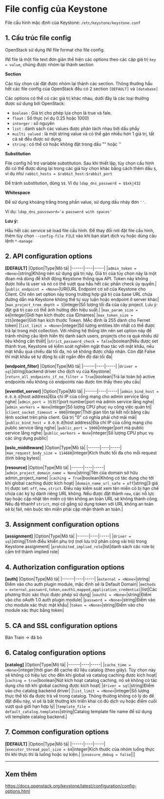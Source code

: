 # File config của Keystone

File cấu hình mặc định của Keystone: `/etc/keystone/keystone.conf`

## 1. Cấu trúc file config
OpenStack sử dụng INI file format cho file config.

INI file là một file text đơn giản thể hiện các options theo các cặp giá trị `key = value`, chúng được nhóm lại thành section

**Section**

Các tùy chọn cài đặt được nhóm lại thành các section. Thông thường hầu hết các file config của OpenStack đều có 2 section `[DEFAULT]` và `[database]`

Các options có thể có các giá trị khác nhau, dưới đây là các loại thường được sử dụng bởi OpenStack:
- `boolean` : Giá trị cho phép lựa chọn là true và fale.
- `float` : Số thực (ví dụ 0.25 hoặc 1000)
- `interger` : số nguyên
- `list` : danh sách các values được phân tách nhau bởi dấu phẩy
- `muilti valued` : là một string value và có thể gán nhiều hơn 1 giá trị, tất cả sẽ đều được sử dụng.
- `string` : có thể có hoặc không đặt trong dấu "" hoặc ''

**Substitution**

File config hỗ trợ variable substitution. Sau khi thiết lập, tùy chọn cấu hình đó có thể được dùng lại trong các giá tùy chọn khác bằng cách thêm dấu `$`, ví dụ như `rabbit_hosts = $rabbit_host:$rabbit_port`

Để tránh substitution, dùng `$$`. Ví dụ `ldap_dns_password = $$xkj432`

**Whitespace**

Để sử dụng khoảng trắng trong phần value, sử dụng dấu nháy đơn `''`. 

Ví dụ: `ldap_dns_passsword='a password with spaces'`

**Lưu ý:**

Hầu hết các service sẽ load file cấu hình. Để thay đổi nơi đặt file cấu hình, thêm tùy chọn `--config-file FILE` vào khi bạn start dịch vụ hoặc dùng câu lệnh `*-manage`

## 2. API configuration options
**[DEFAULT]**
|Option|Type|Mô tả|
|------|----|-----|
|`admin_token = <None>`|string|Không nên sử dụng giá trị này. Giá trị của tùy chọn này là một đoạn mã dùng để khởi động Keystone thông qua API. Token này không được hiểu là user và nó có thể vượt qua hầu hết các phần check ủy quyền.|
|`public_endpoint = <None>`|URI|URL Endpoint cơ sở của Keystone cho Client. Chỉ nên set option này trong trường hợp giá trị của base URL chứa đường dẫn mà Keystone không thể tự suy luận hoặc endpoint ở server khác|
|`max_project_tree_depth = 5`|integer|Số lượng tối đa của cây project. Lưu ý: đặt giá trị cao có thể ảnh hưởng đến hiệu suất.|
|`max_param_size = 64`|integer|Giới hạn kích thước của ID/names|
|`max_token_size = 255`|integer|Giới hạn kích thước Token. MẶc định là 255 dành cho Fernet token|
|`list_limit = <None>`|integer|Số lượng entities lớn nhất có thể được trả lại trong một collection. Với những hệ thống lớn nên set option này để tránh những câu lệnh hiển thị danh sách users, projects cho ra quá nhiều dữ liệu không cần thiết|
|`strict_password_check = false`|boolean|Nếu được set thành true, Keystone sẽ kiểm soát nghiêm ngặt thao tác với mật khẩu, nếu mật khẩu quá chiều dài tối đa, nó sẽ không được chấp nhận. Còn đặt False thì mật khẩu sẽ tự động bị cắt ngắn đến độ dài tối đa|

**[endpoint_filter]**
|Option|Type|Mô tả|
|------|----|-----|
|`driver = sql`|string|backend driver cho dịch vụ của Keystone|
|`return_all_endpoints_if_no_filter = True`|boolean|Trả lại toàn bộ active endpoints nếu không có endpoints nào được tìm thấy theo yêu cầu|

**[eventlet_server]**
|Option|Type|Mô tả|
|------|----|-----|
|`admin_bind_host = 0.0.0.0`|host address|Địa chỉ IP của cổng mạng cho admin service lắng nghe|
|`admin_port = 35357`|port number|port mà admin service lắng nghe|
|`admin_workers = None`|integer|Số lượng CPU phục vụ công việc quản trị|
|`client_socket_timeout = 900`|integer|Thời gian tồn tại kết nối bằng câu lệnh socket trên phía client. Giá trị "0" có nghĩa phải chờ mãi mãi|
|`public_bind_host = 0.0.0.0`|host address|Địa chỉ IP của cổng mạng cho public service lắng nghe|
|`public_port = 5000`|integer|port mà public service lắng nghe|
|`public_workers = None`|integer|Số lượng CPU phục vụ các ứng dụng public|

**[oslo_middleware]**
|Option|Type|Mô tả|
|------|----|-----|
|`max_request_body_size = 114688`|integer|Kích thước tối đa cho mỗi request (tính bằng bytes)|

**[resource]**
|Option|Type|Mô tả|
|------|----|-----|
|`admin_project_domain_name = None`|string|Tên của domain sở hữu admin_project_name|
|`caching = True`|boolean|Không có tác dụng cho tới khi global caching được kích hoạt|
|`domain_name_url_safe = off`|string|3 giá trị được set: `off`, `new`, `strict`. Điều này kiểm soát xem tên miền có bị hạn chế chứa các ký tự dành riêng URL không. Nếu được đặt thành `new`, các nỗ lực tạo hoặc cập nhật tên miền có tên không an toàn URL sẽ không thành công. Nếu đặ tthanhf `strict`, mọi cố gắng sử dụng token với URL không an toàn sẽ bị fail, nên buộc tên miền phải cập nhận thành an toàn.|

## 3. Assignment configuration options
**[assignment]**
|Option|Type|Mô tả|
|------|----|-----|
|`driver = sql`|string|Trình điểu khiển phụ trợ (nơi lưu trữ phân công vài trò) trong Keystone assignment|
|`prohibited_implied_role`|list|danh sách các role bị cấm trở thành implied role|

## 4. Authorization configuration options
**[auth]**
|Option|Type|Mô tả|
|------|----|-----|
|`external = <None>`|string|Điểm vào cho auth plugin module, mặc định sẽ là Default Domain|
|`methods = external,password,token,oauth1,mapped,application_credential`|list|Các phương thức xác thực được phép sử dụng|
|`oauth1 = <None>`|string|Điểm vào cho oAuth 1.0 auth plugin module|
|`password = <None>`|string|Điểm vào cho module xác thực mật khẩu|
|`token = <None>`|string|Điểm vào cho module xác thực bằng token|

## 5. CA and SSL configuration options
Bản Train -> đã bỏ

## 6. Catalog configuration options
**[catalog]**
|Option|Type|Mô tả|
|------|----|-----|
|`cache_time = <None>`|integer|thời gian để cache dữ liệu catalog (theo giây). Tùy chọn này sẽ không có hiệu lực cho đến khi global và catalog caching được kích hoạt|
|`caching = true`|boolean|Nút kích hoạt catalog caching, nó sẽ không có tác dụng cho tới khi global caching được kích hoạt|
|`driver = sql`|string|Điểm vào cho catalog backend driver|
|`list_limit = <None>`|integer|Số lượng thực thể tối đa được trả về trong catalog. Thông thường không có lý do để đặt điều này, vì sẽ là bất thường khi triển khai có đủ dịch vụ hoặc điểm cuối vượt quá giới hạn hợp lý|
|`template_file = default_catalog.templates`|string|Catalog template file name để sử dụng với template catalog backend.|

## 7. Common configuration options
**[DEFAULT]**
|Option|Type|Mô tả|
|------|----|-----|
|`executor_thread_pool_size = 64`|integer|Kích thước của nhóm luồng thực thi khi thực thi là luồng hoặc sự kiện.|
|`insecure_debug = false`|||


--------
## Xem thêm

https://docs.openstack.org/keystone/latest/configuration/config-options.html